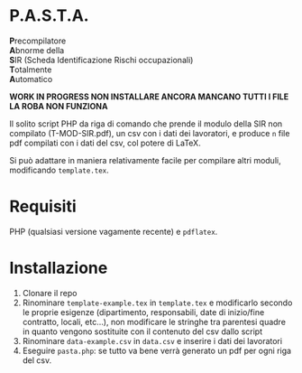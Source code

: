 # P.A.S.T.A.
**P**recompilatore  
**A**bnorme della  
**S**IR (Scheda Identificazione Rischi occupazionali)  
**T**otalmente  
**A**utomatico  

**WORK IN PROGRESS NON INSTALLARE ANCORA MANCANO TUTTI I FILE LA ROBA NON FUNZIONA**

Il solito script PHP da riga di comando che prende il modulo della SIR non compilato (T-MOD-SIR.pdf),
un csv con i dati dei lavoratori, e produce `n` file pdf compilati con i dati del csv, col potere di LaTeX.

Si può adattare in maniera relativamente facile per compilare altri moduli, modificando `template.tex`.

# Requisiti

PHP (qualsiasi versione vagamente recente) e `pdflatex`.

# Installazione

1. Clonare il repo
2. Rinominare `template-example.tex` in `template.tex` e modificarlo secondo le proprie esigenze
(dipartimento, responsabili, date di inizio/fine contratto, locali, etc...), non modificare le
stringhe tra parentesi quadre in quanto vengono sostituite con il contenuto del csv dallo script
3. Rinominare `data-example.csv` in `data.csv` e inserire i dati dei lavoratori
4. Eseguire `pasta.php`: se tutto va bene verrà generato un pdf per ogni riga del csv.
